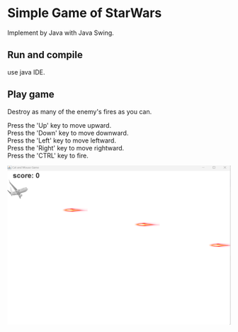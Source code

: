# Simple Game of StarWars
Implement by Java with Java Swing.

## Run and compile
use java IDE.

## Play game  
Destroy as many of the enemy's fires as you can.
  
Press the 'Up' key to move upward.  
Press the 'Down' key to move downward.  
Press the 'Left' key to move leftward.  
Press the 'Right' key to move rightward.  
Press the 'CTRL' key to fire.

![image](https://github.com/qiaodalee/StarWars/blob/main/game.png)
